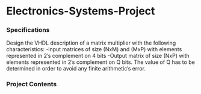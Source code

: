# Electronics-Systems-Project


### Specifications
 Design the VHDL description of a matrix multiplier with the following characteristics: 
-input matrices of size (NxM) and (MxP) with elements represented in 2’s complement on 4 bits 
-Output matrix of size (NxP) with elements represented in 2’s complement on Q bits. The value of Q has to be determined in order to avoid any finite arithmetic’s error. 


### Project Contents


